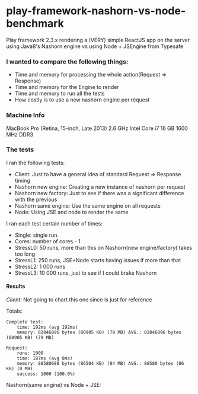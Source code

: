 # play-framework-nashorn-vs-node-benchmark
Play framework 2.3.x rendering a (VERY) simple ReactJS app on the server using Java8's Nashorn engine vs using Node + JSEngine from Typesafe


### I wanted to compare the following things:
 - Time and memory for processing the whole action(Request => Response)
 - Time and memory for the Engine to render
 - Time and memory to run all the tests
 - How costly is to use a new nashorn engine per request

 
### Machine Info
MacBook Pro (Retina, 15-inch, Late 2013)
2.6 GHz Intel Core i7
16 GB 1600 MHz DDR3

 
### The tests
I ran the following tests:
 - Client: Just to have a general idea of standard Request => Response timing
 - Nashorn new engine: Creating a new instance of nashorn per request
 - Nashorn new factory: Just to see if there was a significant difference with the previous
 - Nashorn same engine: Use the same engine on all requests
 - Node: Using JSE and node to render the same
 
I ran each test certain number of times:
 - Single: single run.
 - Cores: number of cores - 1
 - StressL0: 50 runs, more than this on Nashorn(new engine/factory) takes too long
 - StressL1: 250 runs, JSE+Node starts having issues if more than that
 - StressL2: 1 000 runs
 - StressL3: 10 000 runs, just to see if I could brake Nashorn
 
#### Results

*Client:* Not going to chart this one since is just for reference

Totals:

    Complete test:
        time: 192ms (avg 192ms)
        memory: 82846896 bytes (80905 KB) (79 MB) AVG.: 82846896 bytes (80905 KB) (79 MB)
        
    Request:
        runs: 1000
        time: 187ms (avg 0ms)
        memory: 88580680 bytes (86504 KB) (84 MB) AVG.: 88580 bytes (86 KB) (0 MB)
        success: 1000 (100.0%)
        
        
Nashorn(same engine) vs Node + JSE:


        

